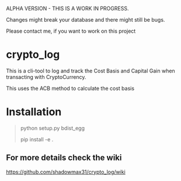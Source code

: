 ALPHA VERSION - THIS IS A WORK IN PROGRESS. 

Changes might break your database and there might still be bugs.

Please contact me, if you want to work on this project

# crypto_log
This is a cli-tool to log and track the Cost Basis and Capital Gain when transacting with CryptoCurrency.

This uses the ACB method to calculate the cost basis

# Installation

> python setup.py bdist_egg
>
> pip install -e .

## For more details check the wiki
https://github.com/shadowmax31/crypto_log/wiki
